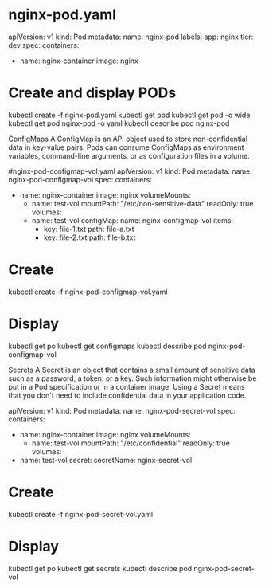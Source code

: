 # nginx-pod.yaml
apiVersion: v1
kind: Pod
metadata:
  name: nginx-pod
  labels:
    app: nginx
    tier: dev
spec:
  containers:
  - name: nginx-container
    image: nginx


# Create and display PODs
kubectl create -f nginx-pod.yaml
kubectl get pod
kubectl get pod -o wide
kubectl get pod nginx-pod -o yaml
kubectl describe pod nginx-pod


ConfigMaps
A ConfigMap is an API object used to store non-confidential data in key-value pairs. Pods can consume ConfigMaps as environment variables,
command-line arguments, or as configuration files in a volume.

#nginx-pod-configmap-vol.yaml
apiVersion: v1
kind: Pod
metadata:
  name: nginx-pod-configmap-vol
spec:
  containers:
  - name: nginx-container
    image: nginx
    volumeMounts:
    - name: test-vol
      mountPath: "/etc/non-sensitive-data"
      readOnly: true
  volumes:
    - name: test-vol
      configMap:
        name: nginx-configmap-vol
        items:
        - key: file-1.txt
          path: file-a.txt
        - key: file-2.txt
          path: file-b.txt
          
# Create
kubectl create -f nginx-pod-configmap-vol.yaml

# Display
kubectl get po
kubectl get configmaps
kubectl describe pod nginx-pod-configmap-vol


Secrets
A Secret is an object that contains a small amount of sensitive data such as a password, a token, or a key. 
Such information might otherwise be put in a Pod specification or in a container image. 
Using a Secret means that you don't need to include confidential data in your application code.


apiVersion: v1
kind: Pod
metadata:
  name: nginx-pod-secret-vol
spec:
  containers:
  - name: nginx-container
    image: nginx
    volumeMounts:
    - name: test-vol
      mountPath: "/etc/confidential"
      readOnly: true
  volumes:
  - name: test-vol
    secret:
      secretName: nginx-secret-vol
      
# Create
kubectl create -f nginx-pod-secret-vol.yaml

# Display
kubectl get po
kubectl get secrets
kubectl describe pod nginx-pod-secret-vol
